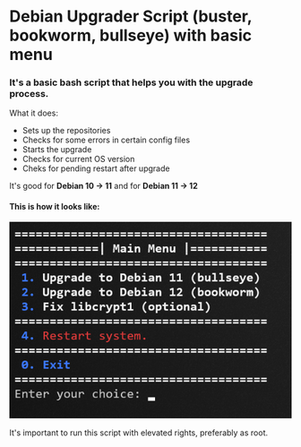 # Debian Upgrader Script (buster, bookworm, bullseye) with basic menu

### It's a basic bash script that helps you with the upgrade process.
What it does:
- Sets up the repositories
- Checks for some errors in certain config files
- Starts the upgrade
- Checks for current OS version
- Cheks for pending restart after upgrade

It's good for **Debian 10 -> 11** and for **Debian 11 -> 12**

#### This is how it looks like:
![This is how the menu looks like](debupgrader.png)

It's important to run this script with elevated rights, preferably as root.
